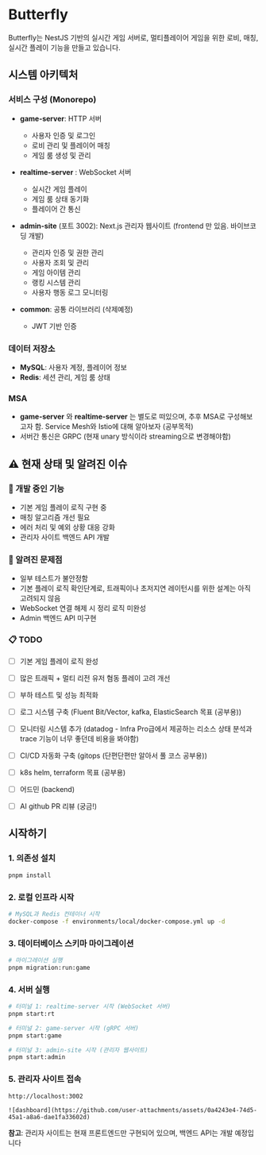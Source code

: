 # Butterfly

Butterfly는 NestJS 기반의 실시간 게임 서버로, 멀티플레이어 게임을 위한 로비, 매칭, 실시간 플레이 기능을 만들고 있습니다.

## 시스템 아키텍처

### 서비스 구성 (Monorepo)

- **game-server**: HTTP 서버 
  - 사용자 인증 및 로그인
  - 로비 관리 및 플레이어 매칭
  - 게임 룸 생성 및 관리

- **realtime-server** : WebSocket 서버
  - 실시간 게임 플레이
  - 게임 룸 상태 동기화
  - 플레이어 간 통신

- **admin-site** (포트 3002): Next.js 관리자 웹사이트 (frontend 만 있음. 바이브코딩 개발)
  - 관리자 인증 및 권한 관리
  - 사용자 조회 및 관리
  - 게임 아이템 관리
  - 랭킹 시스템 관리
  - 사용자 행동 로그 모니터링

- **common**: 공통 라이브러리 (삭제예정)
  - JWT 기반 인증

### 데이터 저장소

- **MySQL**: 사용자 계정, 플레이어 정보
- **Redis**: 세션 관리, 게임 룸 상태

### MSA 
- **game-server** 와 **realtime-server** 는 별도로 떠있으며, 추후 MSA로 구성해보고자 함. Service Mesh와 Istio에 대해 알아보자 (공부목적)
- 서버간 통신은 GRPC (현재 unary 방식이라 streaming으로 변경해야함) 

## ⚠️ 현재 상태 및 알려진 이슈

### 🚧 개발 중인 기능
- 기본 게임 플레이 로직 구현 중
- 매칭 알고리즘 개선 필요
- 에러 처리 및 예외 상황 대응 강화
- 관리자 사이트 백엔드 API 개발

### 🐛 알려진 문제점
- 일부 테스트가 불안정함 
- 기본 플레이 로직 확인단계로, 트래픽이나 초저지연 레이턴시를 위한 설계는 아직 고려되지 않음
- WebSocket 연결 해제 시 정리 로직 미완성
- Admin 백엔드 API 미구현

### 📋 TODO
- [ ] 기본 게임 플레이 로직 완성
- [ ] 많은 트래픽 + 멀티 리전 유저 혐동 플레이 고려 개선
- [ ] 부하 테스트 및 성능 최적화
- [ ] 로그 시스템 구축 (Fluent Bit/Vector, kafka, ElasticSearch 목표 (공부용)) 
- [ ] 모니터링 시스템 추가 (datadog - Infra Pro급에서 제공하는 리소스 상태 분석과 trace 기능이 너무 좋던데 비용을 봐야함)
- [ ] CI/CD 자동화 구축 (gitops (단편단편만 알아서 풀 코스 공부용))
- [ ] k8s helm, terraform 목표 (공부용)
- [ ] 어드민 (backend)
- [ ] AI github PR 리뷰 (궁금!)


## 시작하기

### 1. 의존성 설치

```bash
pnpm install
```

### 2. 로컬 인프라 시작

```bash
# MySQL과 Redis 컨테이너 시작
docker-compose -f environments/local/docker-compose.yml up -d
```

### 3. 데이터베이스 스키마 마이그레이션

```bash
# 마이그레이션 실행
pnpm migration:run:game
```

### 4. 서버 실행

```bash
# 터미널 1: realtime-server 시작 (WebSocket 서버)
pnpm start:rt

# 터미널 2: game-server 시작 (gRPC 서버)
pnpm start:game

# 터미널 3: admin-site 시작 (관리자 웹사이트)
pnpm start:admin
```

### 5. 관리자 사이트 접속

```
http://localhost:3002

![dashboard](https://github.com/user-attachments/assets/0a4243e4-74d5-45a1-a8a6-dae1fa33602d)

```

**참고**: 관리자 사이트는 현재 프론트엔드만 구현되어 있으며, 백엔드 API는 개발 예정입니다

